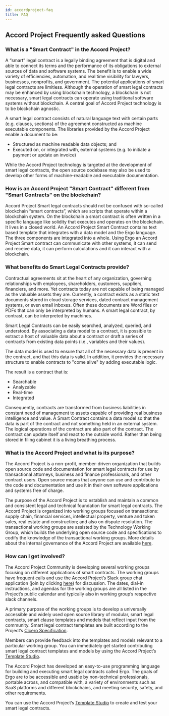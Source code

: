 ```yaml
---
id: accordproject-faq
title: FAQ
---
```

## Accord Project Frequently asked Questions

### What is a "Smart Contract" in the Accord Project?

A “smart” legal contract is a legally binding agreement that is digital and able to connect its terms and the performance of its obligations to external sources of data and software systems. The benefit is to enable a wide variety of efficiencies, automation, and real time visibility for lawyers, businesses, nonprofits, and government. The potential applications of smart legal contracts are limitless. Although the operation of smart legal contracts may be enhanced by using blockchain technology, a blockchain is not necessary, smart legal contracts can operate using traditional software systems without blockchain. A central goal of Accord Project technology is to be blockchain agnostic.

A smart legal contract consists of natural language text with certain parts (e.g. clauses, sections) of the agreement constructed as machine executable components. The libraries provided by the Accord Project enable a document to be:

* Structured as machine readable data objects; and
* Executed on, or integrated with, external systems (e.g. to initiate a payment or update an invoice)

While the Accord Project technology is targeted at the development of smart legal contracts, the open source codebase may also be used to develop other forms of machine-readable and executable documentation.

### How is an Accord Project "Smart Contract" different from "Smart Contracts" on the blockchain?

Accord Project Smart legal contracts should not be confused with so-called blockchain “smart contracts”, which are scripts that operate within a blockchain system. On the blockchain a smart contract is often written in a specific language like solidity that executes and operates on the blockchain. It lives in a closed world. An Accord Project Smart Contract contains text based template that integrates with a data model and the Ergo language. The three components are integrated into a whole. Using Ergo an Accord Project Smart contract can communicate with other systems, it can send and receive data, it can perform calculations and it can interact with a blockchain.

### What benefits do Smart Legal Contracts provide?

Contractual agreements sit at the heart of any organization, governing relationships with employees, shareholders, customers, suppliers, financiers, and more. Yet contracts today are not capable of being managed as the valuable assets they are. Currently, a contract exists as a static text documents stored in cloud storage services, dated contract management systems, or even email inboxes. Often these documents are Word files or PDFs that can only be interpreted by humans. A smart legal contract, by contrast, can be interpreted by machines. 

Smart Legal Contracts can be easily searched, analyzed, queried, and understood. By associating a data model to a contract, it is possible to extract a host of valuable data about a contract or draft a series of contracts from existing data points (i.e., variables and their values).

The data model is used to ensure that all of the necessary data is present in the contract, and that this data is valid. In addition, it provides the necessary structure to enable contracts to "come alive" by adding executable logic.

The result is a contract that is:


* Searchable 
* Analyzable 
* Real-time 
* Integrated 

Consequently, contracts are transformed from business liabilities in constant need of management to assets capable of providing real business intelligence and value. A Smart Contract contains a data model so that the data is part of the contract and not something held in an external system. The logical operations of the contract are also part of the contract. The contract can update itself and react to the outside world. Rather than being stored in filing cabinet it is a living breathing process.

### What is the Accord Project and what is its purpose?

The Accord Project is a non-profit, member-driven organization that builds open source code and documentation for smart legal contracts for use by transactional attorneys, business and finance professionals, and other contract users. Open source means that anyone can use and contribute to the code and documentation and use it in their own software applications and systems free of charge.

The purpose of the Accord Project is to establish and maintain a common and consistent legal and technical foundation for smart legal contracts. The Accord Project is organized into working groups focused on transactions: supply chain, financial services, intellectual property, venture and token sales, real estate and construction; and also on dispute resolution. The transactional working groups are assisted by the Technology Working Group, which builds the underlying open source code and specifications to codify the knowledge of the transactional working groups. More details about the internal governance of the Accord Project are available [here](https://github.com/accordproject/governance).


### How can I get involved?

The Accord Project Community is developing several working groups focusing on different applications of  smart contracts. The working groups have frequent calls and use the Accord Project’s Slack group chat application (join by clicking [here](https://accord-project-slack-signup.herokuapp.com/)) for discussion. The dates, dial-in instructions, and agendas for the working groups are all listed in the Project’s public calendar and typically also in working group’s respective slack channels.

A primary purpose of the working groups is to develop a universally accessible and widely used open source library of modular, smart legal contracts, smart clause templates and models that reflect input from the community. Smart legal contract templates are built according to the Project’s [Cicero Specification](https://github.com/accordproject/cicero).

Members can provide feedback into the templates and models relevant to a particular working group. You can immediately get started contributing smart legal contract templates and models by using the Accord Project’s [Template Studio](https://studio.accordproject.org/).

The Accord Project has developed an easy-to-use programming language for building and executing smart legal contracts called Ergo. The goals of Ergo are to be accessible and usable by non-technical professionals, portable across, and compatible with, a variety of environments such as SaaS platforms and different blockchains, and meeting security, safety, and other requirements. 

You can use the Accord Project’s [Template Studio](https://studio.accordproject.org/) to create and test your smart legal contracts.

